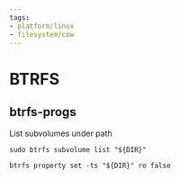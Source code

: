 ```yaml
---
tags:
- platform/linux
- filesystem/cow
---
```

# BTRFS
## btrfs-progs
List subvolumes under path
```
sudo btrfs subvolume list "${DIR}"
```
```
btrfs property set -ts "${DIR}" ro false
```